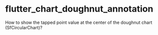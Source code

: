 # flutter_chart_doughnut_annotation
How to show the tapped point value at the center of the doughnut chart (SfCircularChart)?
